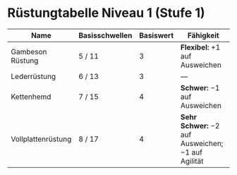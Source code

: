 # Rüstungtabelle Niveau 1 (Stufe 1)

| Name | Basisschwellen | Basiswert | Fähigkeit |
|------|----------------|-----------|-----------|
| Gambeson Rüstung | 5 / 11 | 3 | **Flexibel:** +1 auf Ausweichen |
| Lederrüstung | 6 / 13 | 3 | — |
| Kettenhemd | 7 / 15 | 4 | **Schwer:** −1 auf Ausweichen |
| Vollplattenrüstung | 8 / 17 | 4 | **Sehr Schwer:** −2 auf Ausweichen; −1 auf Agilität |
